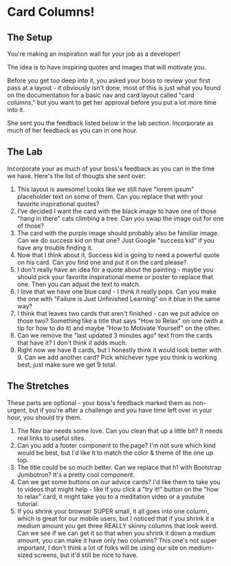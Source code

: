 # Card Columns!

## The Setup

You're making an inspiration wall for your job as a developer!

The idea is to have inspiring quotes and images that will motivate you.

Before you get too deep into it, you asked your boss to review your first pass at a layout - it obviously isn't done, most of this is just what you found on the documentation for a basic nav and card layout called "card columns," but you want to get her approval before you put a lot more time into it.

She sent you the feedback listed below in the lab section. Incorporate as much of her feedback as you can in one hour.

## The Lab

Incorporate your as much of your boss's feedback as you can in the time we have. Here's the list of thougts she sent over:

1. This layout is awesome! Looks like we still have "lorem ipsum" placeholder text on some of them. Can you replace that with your favorite inspirational quotes?
2. I've decided I want the card with the black image to have one of those "hang in there" cats climbing a tree. Can you swap the image out for one of those?
3. The card with the purple image should probably also be familiar image. Can we do success kid on that one? Just Google "success kid" if you have any trouble finding it.
4. Now that I think about it, Success kid is going to need a powerful quote on his card. Can you find one and put it on the card please?
5. I don't really have an idea for a quote about the painting - maybe you should pick your favorite inspirational meme or poster to replace that one. Then you can adjust the text to match.
6. I love that we have one blue card - I think it really pops. Can you make the one with "Failure is Just Unfinished Learning" on it blue in the same way?
7. I think that leaves two cards that aren't finished - can we put advice on those two? Something like a title that says "How to Relax" on one (with a tip for how to do it) and maybe "How to Motivate Yourself" on the other.
8. Can we remove the "last updated 3 minutes ago" text from the cards that have it? I don't think it adds much.
9. Right now we have 8 cards, but I honestly think it would look better with 9. Can we add another card? Pick whichever type you think is working best, just make sure we get 9 total.


## The Stretches

These parts are optional - your boss's feedback marked them as non-urgent, but if you're after a challenge and you have time left over in your hour, you should try them.

1. The Nav bar needs some love. Can you clean that up a little bit? It needs real links to useful sites.
2. Can you add a footer component to the page? I'm not sure which kind would be best, but I'd like it to match the color & theme of the one up top.
3. The title could be so much better. Can we replace that h1 with Bootstrap Jumbotron? It's a pretty cool component.
4. Can we get some buttons on our advice cards? I'd like them to take you to videos that might help - like if you click a "try it!" button on the "how to relax" card, it might take you to a meditation video or a youtube tutorial.
5. If you shrink your browser SUPER small, it all goes into one column, which is great for our mobile users, but I noticed that if you shrink it a medium amount you get three REALLY skinny columns that look weird. Can we see if we can get it so that when you shrink it down a medium amount, you can make it have only two columns? This one's not super important, I don't think a lot of folks will be using our site on medium-sized screens, but it'd still be nice to have. 
